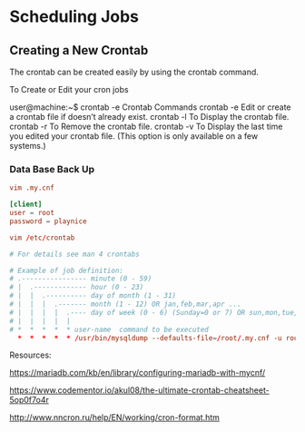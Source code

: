 # Scheduling Jobs

## Creating a New Crontab

The crontab can be created easily by using the crontab command.

To Create or Edit your cron jobs

user@machine:~$ crontab -e
Crontab Commands
crontab -e Edit or create a crontab file if doesn’t already exist.
crontab -l To Display the crontab file.
crontab -r To Remove the crontab file.
crontab -v To Display the last time you edited your crontab file. (This option is only available on a few systems.)

### Data Base Back Up

``` conf
vim .my.cnf

[client]
user = root
password = playnice

vim /etc/crontab

# For details see man 4 crontabs

# Example of job definition:
# .---------------- minute (0 - 59)
# |  .------------- hour (0 - 23)
# |  |  .---------- day of month (1 - 31)
# |  |  |  .------- month (1 - 12) OR jan,feb,mar,apr ...
# |  |  |  |  .---- day of week (0 - 6) (Sunday=0 or 7) OR sun,mon,tue,wed,thu,fri,sat
# |  |  |  |  |
# *  *  *  *  * user-name  command to be executed
  *  *  *  *  * /usr/bin/mysqldump --defaults-file=/root/.my.cnf -u root --all-databases --single-transaction --quick --lock-tables=false  > /root/Documents/SqlBackup/full-backup-$(date +%F).$(date +"%T").sql
 ```

Resources:

https://mariadb.com/kb/en/library/configuring-mariadb-with-mycnf/

https://www.codementor.io/akul08/the-ultimate-crontab-cheatsheet-5op0f7o4r

http://www.nncron.ru/help/EN/working/cron-format.htm


